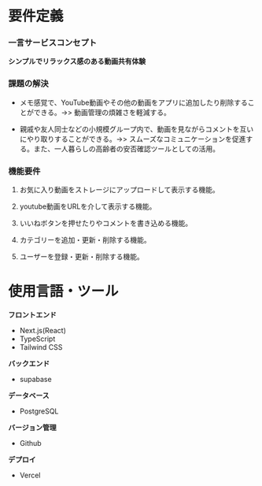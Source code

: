 
# 要件定義
### 一言サービスコンセプト
**シンプルでリラックス感のある動画共有体験**

### 課題の解決
   - メモ感覚で、YouTube動画やその他の動画をアプリに追加したり削除することができる。->> 動画管理の煩雑さを軽減する。

   - 親戚や友人同士などの小規模グループ内で、動画を見ながらコメントを互いにやり取りすることができる。->> スムーズなコミュニケーションを促進する。また、一人暮らしの高齢者の安否確認ツールとしての活用。

### 機能要件
   1. お気に入り動画をストレージにアップロードして表示する機能。

   2. youtube動画をURLを介して表示する機能。

   3. いいねボタンを押せたりやコメントを書き込める機能。

   4. カテゴリーを追加・更新・削除する機能。

   5. ユーザーを登録・更新・削除する機能。

# 使用言語・ツール
**フロントエンド**
- Next.js(React)
- TypeScript
- Tailwind CSS

**バックエンド**
- supabase

**データベース**
- PostgreSQL

**バージョン管理**
- Github

**デプロイ**
- Vercel
